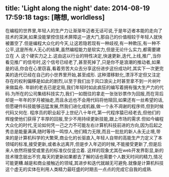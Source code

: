 title: 'Light along the night'
date: 2014-08-19 17:59:18
tags: [瞎想, worldless]
---
在编程的世界里,年轻人的生产力让渐渐年迈者无话可说,于是年迈者本能的走向了技术的深渊,如果没能掌控住技术屏障这一道大门,那自己的价值相较于年轻人就快被置空了.但是编程大众化的今天,让这若隐若现有一种歧视,有一种欺压,有一种不公平,这是所有人无心的结果,虽然编程能力是软实力,但是无论什么实力,都需要建立在 人 这个硬实力之上.这由这以行业的特性决定,快速更新,迭代,上线,推广,当你看见推广的信号时,这个信号已经老了,甚至死掉了,只是你不是浪潮的推动者,如果是的话,你会在心里窃喜,看着劳苦大众去分享这份进步这份成功时,其实下一次更完美的迭代已经在自己的小世界里开始,甚至成形.
这种潜移默化,漂浮不定但又注定存在的权利偏移是如此的剧烈,以至于我们出于风口浪尖上时甚至拿不到一片树叶来做扁舟.
年龄的老去已是定局,我们年轻时如此疯狂的编写着拥有强大生产力的代码.为所在的公司集结科技实力,我们一如既往的拿走一张张钞票作为回报,而在背后却是一年年的岁月被抽走,而且永远也不会用代码将他赎回,如果还有一丝希望的话,但愿硬件科技能够迅猛发展,然我们进化成机器,做一个永不凋谢的程序师,但到时候代码又何在.
程序员的职业起于上世纪八十年代,第一代程序猿已经老去,但他们的辉煌使他们获得了丰厚的回报,至少不用持续更新技能,跟上市场的需求.但如今编程大众化的时代,无论如何凭一己之力不可能左右计算机科技前进的方向,因为后起之秀总是能量满满,随时等待一鸣惊人,他们精力无限,而且一批批的新人永无止境,带来的是计算机科学的大繁荣,商业化的长驱直入,年轻人自带的高能生产力定义了本领域的标准,接受更新,或者永远离开,但是步入年迈的时候,不能接受更新了,但是后来人依然将接受或里去的标准仅仅竖立着.
这样的现象尤其在web开发界彰显,新的技术理念层出不穷,每天的更新如果都去了解的话也需要个人数天时间的精力,情况可能更糟.越是和商业接触近的领域,其进步和迭代就越无可避免.就像是计算机科技这个虚无的实体在利用人类精力最旺盛的时期去一点点的完成它自我的成熟.
